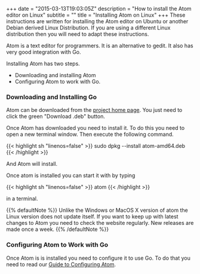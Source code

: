 +++
date = "2015-03-13T19:03:05Z"
description = "How to install the Atom editor on Linux"
subtitle = ""
title = "Installing Atom on Linux"
+++
These instructions are written for installing the Atom editor on Ubuntu or another
Debian derived Linux Distribution. If you are using a different Linux distribution
then you will need to adapt these instructions.

Atom is a text editor for programmers. It is an alternative to gedit.
It also has very good integration with Go.

Installing Atom has two steps.

* Downloading and installing Atom
* Configuring Atom to work with Go.

### Downloading and Installing Go

Atom can be downloaded from the [project home page](http://atom.io).
You just need to click the green "Download .deb" button.

Once Atom has downloaded you need to install it. To do this you need to open a
new terminal window. Then execute the following command.

{{< highlight  sh "linenos=false" >}}
sudo dpkg --install atom-amd64.deb
{{< /highlight >}}

And Atom will install.

Once atom is installed you can start it with by typing

{{< highlight  sh "linenos=false" >}}
atom
{{< /highlight >}}

in a terminal.

{{% defaultNote %}}
Unlike the Windows or MacOS X version of atom the Linux version does not
update itself. If you want to keep up with latest changes to Atom you need to
check the website regularly. New releases are made once a week.
{{% /defaultNote %}}

### Configuring Atom to Work with Go

Once Atom is is installed you need to configure it to use Go. To do that you
need to read our [Guide to Configuring Atom](/install/atom/configure).
